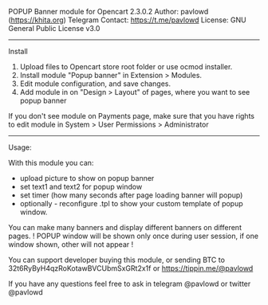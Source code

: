 POPUP Banner module for Opencart 2.3.0.2
Author: pavlowd (https://khita.org)
Telegram Contact: https://t.me/pavlowd
License: GNU General Public License v3.0

-- -- --

Install

1. Upload files to Opencart store root folder or use ocmod installer.
2. Install module "Popup banner" in Extension > Modules.
3. Edit module configuration, and save changes.
4. Add module in on "Design > Layout" of pages, where you want to see popup banner

If you don't see module on Payments page, make sure that you have rights to edit module in System > User Permissions > Administrator

-- -- --

Usage:

With this module you can:
- upload picture to show on popup banner
- set text1 and text2 for popup window
- set timer (how many seconds after page loading banner will popup)
- optionally - reconfigure .tpl to show your custom template of popup window.

You can make many banners and display different banners on different pages.
! POPUP window will be shown only once during user session, if one window shown, other will not appear !


You can support developer buying this module, or sending BTC to 32t6RyByH4qzRoKotawBVCUbmSxGRt2x1f or https://tippin.me/@pavlowd

If you have any questions feel free to ask in telegram @pavlowd or twitter @pavlowd